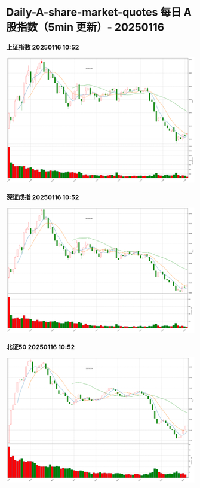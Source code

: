 
# Daily-A-share-market-quotes 每日 A 股指数（5min 更新）- 20250116

### 上证指数 20250116 10:52
![](./fig/2025/1/20250116-sh000001.png)

### 深证成指 20250116 10:52
![](./fig/2025/1/20250116-sz399001.png)

### 北证50 20250116 10:52
![](./fig/2025/1/20250116-bj899050.png)
